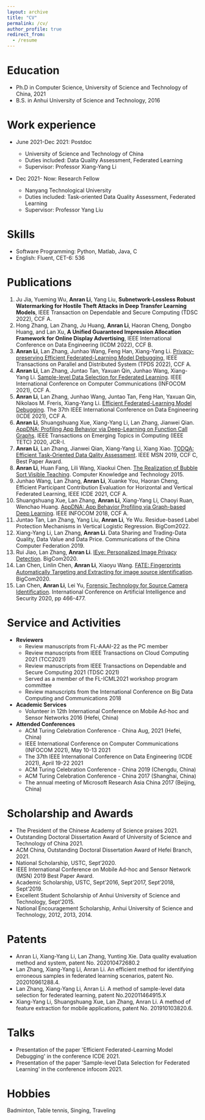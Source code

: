```yaml
---
layout: archive
title: "CV"
permalink: /cv/
author_profile: true
redirect_from:
  - /resume
---
```



Education
======
* Ph.D in Computer Science, University of Science and Technology of China, 2021
* B.S. in Anhui University of Science and Technology, 2016


Work experience
======
* June 2021-Dec 2021: Postdoc 
  * University of Science and Technology of China
  * Duties included: Data Quality Assessment, Federated Learning
  * Supervisor: Professor Xiang-Yang Li

* Dec 2021- Now: Research Fellow
  * Nanyang Technological University
  * Duties included: Task-oriented Data Quality Assessment, Federated Learning
  * Supervisor: Professor Yang Liu
  
Skills
======
* Software Programming: Python, Matlab, Java, C
* English: Fluent, CET-6: 536 

Publications
======
1. Ju Jia, Yueming Wu, **Anran Li**, Yang Liu, **Subnetwork-Lossless Robust Watermarking for Hostile Theft Attacks in Deep Transfer Learning Models**, IEEE Transaction on Dependable and Secure Computing (TDSC 2022), CCF A.
2. Hong Zhang, Lan Zhang, Ju Huang, **Anran Li**, Haoran Cheng, Dongbo Huang, and Lan Xu, **A Unified Guaranteed Impression Allocation Framework for Online Display Advertising**, IEEE International Conference on Data Engineering (ICDM 2022), CCF B.
3. **Anran Li**, Lan Zhang, Junhao Wang, Feng Han, Xiang-Yang Li. [Privacy-preserving Efficient Federated-Learning Model Debugging](https://ieeexplore.ieee.org.remotexs.ntu.edu.sg/stamp/stamp.jsp?tp=&arnumber=9661312), IEEE Transactions on Parallel and Distributed System (TPDS 2022), CCF A.
4. **Anran Li**, Lan Zhang, Juntao Tan, Yaxuan Qin, Junhao Wang, Xiang-Yang Li. [Sample-level Data Selection for Federated Learning](https://ieeexplore.ieee.org.remotexs.ntu.edu.sg/stamp/stamp.jsp?tp=&arnumber=9488723). IEEE International Conference on Computer Communications (INFOCOM 2021), CCF A.
5. **Anran Li**, Lan Zhang, Junhao Wang, Juntao Tan, Feng Han, Yaxuan Qin, Nikolaos M. Freris, Xiang-Yang Li. [Efficient Federated-Learning Model Debugging](https://ieeexplore.ieee.org.remotexs.ntu.edu.sg/stamp/stamp.jsp?tp=&arnumber=9458829). The 37th IEEE International Conference on Data Engineering (ICDE 2021), CCF A.
6. **Anran Li**, Shuangshuang Xue, Xiang-Yang Li, Lan Zhang, Jianwei Qian. [AppDNA: Profiling App Behavior via Deep-Learning on Function Call Graphs](https://ieeexplore.ieee.org.remotexs.ntu.edu.sg/stamp/stamp.jsp?tp=&arnumber=9205639). IEEE Transactions on Emerging Topics in Computing (IEEE TETC) 2020, JCR-I.
7. **Anran Li**, Lan Zhang, Jianwei Qian, Xiang-Yang Li, Xiang Xiao. [TODQA: Efficient Task-Oriented Data Qality Assessment](https://ieeexplore.ieee.org.remotexs.ntu.edu.sg/stamp/stamp.jsp?tp=&arnumber=9066076). IEEE MSN 2019, CCF C, Best Paper Award.
8. **Anran Li**, Huan Fang, Lili Wang, Xiaokui Chen. [The Realization of Bubble Sort Visible Teaching](https://www.docin.com/p-2614679188.html). Computer Knowledge and Technology 2015.
9. Junhao Wang, Lan Zhang, **Anran Li**, Xuanke You, Haoran Cheng, Efficient Participant Contribution Evaluation for Horizontal and Vertical Federated Learning, IEEE ICDE 2021, CCF A.
10. Shuangshuang Xue, Lan Zhang, **Anran Li**, Xiang-Yang Li, Chaoyi Ruan, Wenchao Huang. [AppDNA: App Behavior Profiling via Graph-based Deep Learning](https://ieeexplore.ieee.org.remotexs.ntu.edu.sg/stamp/stamp.jsp?tp=&arnumber=8486327). IEEE INFOCOM 2018, CCF A.
11. Juntao Tan, Lan Zhang, Yang Liu, **Anran Li**, Ye Wu. Residue-based Label Protection Mechanisms in Vertical Logistic Regression. BigCom2022. 
12. Xiang-Yang Li, Lan Zhang, **Anran Li**. Data Sharing and Trading-Data Quality, Data Value and Data Price. Communications of the China Computer Federation 2019. 
13.	Rui Jiao, Lan Zhang, **Anran Li**. [IEye: Personalized Image Privacy Detection](https://ieeexplore.ieee.org.remotexs.ntu.edu.sg/stamp/stamp.jsp?tp=&arnumber=9160454). BigCom2020.
14.	Lan Chen, Linlin Chen, **Anran Li**, Xiaoyu Wang. [FATE: Fingerprints Automatically Targeting and Extracting for image source identiﬁcation](https://ieeexplore.ieee.org.remotexs.ntu.edu.sg/stamp/stamp.jsp?tp=&arnumber=9160466). BigCom2020.
15.	Lan Chen, **Anran Li**, Lei Yu, [Forensic Technology for Source Camera Identification](https://link.springer.com/chapter/10.1007/978-981-15-8101-4_42). International Conference on Artificial Intelligence and Security 2020, pp 466-477.

Service and Activities
======
* **Reviewers**
  * Review manuscripts from FL-AAAI-22 as the PC member
  * Review manuscripts from IEEE Transactions on Cloud Computing 2021 (TCC2021)
  * Review manuscripts from IEEE Transactions on Dependable and Secure Computing 2021 (TDSC 2021)
  * Served as a member of the FL-ICML2021 workshop program committee
  * Review manuscripts from the International Conference on Big Data Computing and Communications 2018 
* **Academic Services**
  * Volunteer in 12th International Conference on Mobile Ad-hoc and Sensor Networks 2016 (Hefei, China)
* **Attended Conferences**
  * ACM Turing Celebration Conference - China Aug, 2021 (Hefei, China)
  * IEEE International Conference on Computer Communications (INFOCOM 2021), May 10-13 2021
  * The 37th IEEE International Conference on Data Engineering (ICDE 2021), April 19-22 2021
  * ACM Turing Celebration Conference - China 2019 (Chengdu, China)
  * ACM Turing Celebration Conference - China 2017 (Shanghai, China)
  * The annual meeting of Microsoft Research Asia China 2017 (Beijing, China)

Scholarship and Awards
======
* The President of the Chinese Academy of Science praises 2021.
* Outstanding Doctoral Dissertation Award of University of Science and Technology of China 2021.
* ACM China, Outstanding Doctoral Dissertation Award of Hefei Branch, 2021.
* National Scholarship, USTC, Sept’2020.
* IEEE International Conference on Mobile Ad-hoc and Sensor Network (MSN) 2019 Best Paper Award.
* Academic Scholarship, USTC, Sept’2016, Sept’2017, Sept’2018, Sept’2019.
* Excellent Student Scholarship of Anhui University of Science and Technology, Sept’2015.
* National Encouragement Scholarship, Anhui University of Science and Technology, 2012, 2013, 2014.

Patents
======
* Anran Li, Xiang-Yang Li, Lan Zhang, Yunting Xie. Data quality evaluation method and system, patent No. 202010472680.2
* Lan Zhang, Xiang-Yang Li, Anran Li. An efficient method for identifying erroneous samples in federated learning scenarios, patent No. 202010961288.4.
* Lan Zhang, Xiang-Yang Li, Anran Li. A method of sample-level data selection for federated learning, patent No.202011464915.X
* Xiang-Yang Li, Shuangshuang Xue, Lan Zhang, Anran Li. A method of feature extraction for mobile applications, patent No. 201910103820.6.
  
Talks
======
* Presentation of the paper 'Efficient Federated-Learning Model Debugging' in the conference ICDE 2021.
* Presentation of the paper 'Sample-level Data Selection for Federated Learning' in the conference infocom 2021.
  

Hobbies
======
Badminton, Table tennis, Singing, Traveling
